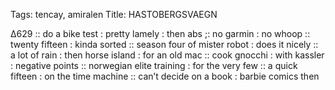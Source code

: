 Tags: tencay, amiralen
Title: HASTOBERGSVAEGN
  
∆629 :: do a bike test : pretty lamely : then abs ;: no garmin : no whoop :: twenty fifteen : kinda sorted :: season four of mister robot : does it nicely :: a lot of rain : then horse island : for an old mac :: cook gnocchi : with kassler : negative points :: norwegian elite training : for the very few :: a quick fifteen : on the time machine :: can’t decide on a book : barbie comics then